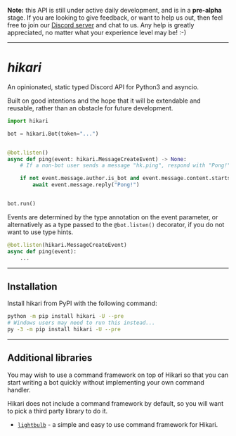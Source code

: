 **Note:** this API is still under active daily development, and is in a
**pre-alpha** stage. If you are looking to give feedback, or want to help us 
out, then feel free to join our [Discord server](https://discord.gg/Jx4cNGG) and
chat to us. Any help is greatly appreciated, no matter what your experience 
level may be! :-)

--- 

# _hikari_

An opinionated, static typed Discord API for Python3 and asyncio. 

Built on good intentions and the hope that it will be extendable and reusable, 
rather than an obstacle for future development.

```py
import hikari

bot = hikari.Bot(token="...")


@bot.listen()
async def ping(event: hikari.MessageCreateEvent) -> None:
    # If a non-bot user sends a message "hk.ping", respond with "Pong!"

    if not event.message.author.is_bot and event.message.content.startswith("hk.ping"):
        await event.message.reply("Pong!")


bot.run()
```

Events are determined by the type annotation on the event parameter, or
alternatively as a type passed to the `@bot.listen()` decorator, if you do not
want to use type hints.

```py
@bot.listen(hikari.MessageCreateEvent)
async def ping(event):
    ...
```

----

## Installation

Install hikari from PyPI with the following command:

```bash
python -m pip install hikari -U --pre
# Windows users may need to run this instead...
py -3 -m pip install hikari -U --pre 
```

----

## Additional libraries

You may wish to use a command framework on top of Hikari so that you can start
writing a bot quickly without implementing your own command handler.

Hikari does not include a command framework by default, so you will want to pick
a third party library to do it.

- [`lightbulb`](https://gitlab.com/tandemdude/lightbulb) - a simple and easy to
  use command framework for Hikari.
